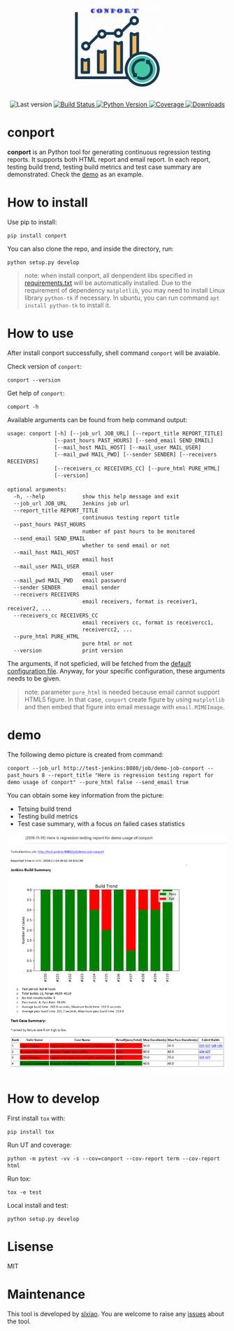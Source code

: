 <p align="center">
	<img alt="madge" src="https://github.com/slxiao/conport/blob/master/logo.png" width="200">
</p>

<p align="center">
	<img alt="Last version" src="https://img.shields.io/github/tag/slxiao/conport.svg?style=flat-square" />
	<a href="https://travis-ci.org/slxiao/conport">
		<img alt="Build Status" src="http://img.shields.io/travis/slxiao/conport/master.svg?style=flat-square" />
	</a>
	<a href="https://www.python.org/download/releases/2.7.14/">
		<img alt="Python Version" src="https://img.shields.io/badge/python-2.7-blue.svg" />
	</a>
	<a href="https://coveralls.io/github/slxiao/conport?branch=master">
		<img alt="Coverage" src="https://coveralls.io/repos/github/slxiao/conport/badge.svg?branch=master" />
	</a>
	<a href="https://pepy.tech/project/conport">
		<img alt="Downloads" src="https://pepy.tech/badge/conport" />
	</a>
</p>

# conport

**conport** is an Python tool for generating continuous regression testing reports. It supports both HTML report and email report. In each report, testing build trend, testing build metrics and test case summary are demonstrated. Check the [demo](#demo) as an example.
# How to install
Use pip to install:
```shell
pip install conport
```

You can also clone the repo, and inside the directory, run:
```shell
python setup.py develop
```

> note: when install conport, all denpendent libs specified in [requirements.txt](./requirements.txt) will be automatically installed. Due to the requirement of dependency `matplotlib`, you may need to install Linux library `python-tk` if necessary. In ubuntu, you can run command `apt install python-tk` to install it.

# How to use
After install conport successfully, shell command `conport` will be avaiable.

Check version of `conport`:
```shell
conport --version
```
Get help of `conport`:
```shell
comport -h
```
Available arguments can be found from help command output:
```shell
usage: conport [-h] [--job_url JOB_URL] [--report_title REPORT_TITLE]
               [--past_hours PAST_HOURS] [--send_email SEND_EMAIL]
               [--mail_host MAIL_HOST] [--mail_user MAIL_USER]
               [--mail_pwd MAIL_PWD] [--sender SENDER] [--receivers RECEIVERS]
               [--receivers_cc RECEIVERS_CC] [--pure_html PURE_HTML]
               [--version]

optional arguments:
  -h, --help            show this help message and exit
  --job_url JOB_URL     Jenkins job url
  --report_title REPORT_TITLE
                        continuous testing report title
  --past_hours PAST_HOURS
                        number of past hours to be monitored
  --send_email SEND_EMAIL
                        whether to send email or not
  --mail_host MAIL_HOST
                        email host
  --mail_user MAIL_USER
                        email user
  --mail_pwd MAIL_PWD   email password
  --sender SENDER       email sender
  --receivers RECEIVERS
                        email receivers, format is receiver1, receiver2, ...
  --receivers_cc RECEIVERS_CC
                        email receivers cc, format is receivercc1,
                        receivercc2, ...
  --pure_html PURE_HTML
                        pure html or not
  --version             print version
```
The arguments, if not speficied, will be fetched from the [default configuration file](./conport/cfg.ini). Anyway, for your specific configuration, these arguments needs to be given.
> note: parameter `pure_html` is needed because email cannot support HTML5 figure. In that case, `conport` create figure by using `matplotlib` and then embed that figure into email message with `email.MIMEImage`. 
# demo
The following demo picture is created from command:
```shell
conport --job_url http://test-jenkins:8080/job/demo-job-conport --past_hours 8 --report_title "Here is regression testing report for demo usage of conport" --pure_html false --send_email true
```
You can obtain some key information from the picture:
- Tetsing build trend
- Testing build metrics
- Test case summary, with a focus on failed cases statistics

![demo](https://github.com/slxiao/conport/blob/master/demo.png)
# How to develop
First install `tox` with:
```shell
pip install tox
```
Run UT and coverage:
```shell
python -m pytest -vv -s --cov=conport --cov-report term --cov-report html
```
Run tox:
```shell
tox -e test
```
Local install and test:
```shell
python setup.py develop
```
# Lisense
MIT
# Maintenance
This tool is developed by [slxiao](https://github.com/slxiao). You are welcome to raise any [issues](https://github.com/slxiao/conport/issues) about the tool.
